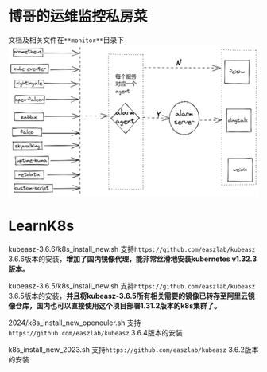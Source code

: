 # 博哥的运维监控私房菜
文档及相关文件在`**monitor**`目录下
![运维报警中心架构图](./monitor/pics/运维报警中心架构图.png)

# LearnK8s
kubeasz-3.6.6/k8s_install_new.sh  支持`https://github.com/easzlab/kubeasz` 3.6.6版本的安装，**增加了国内镜像代理，能非常丝滑地安装kubernetes v1.32.3版本。**

kubeasz-3.6.5/k8s_install_new.sh  支持`https://github.com/easzlab/kubeasz` 3.6.5版本的安装，**并且将kubeasz-3.6.5所有相关需要的镜像已转存至阿里云镜像仓库，国内也可以直接使用这个项目部署1.31.2版本的k8s集群了。**

2024/k8s_install_new_openeuler.sh  支持`https://github.com/easzlab/kubeasz` 3.6.4版本的安装

k8s_install_new_2023.sh 支持`https://github.com/easzlab/kubeasz` 3.6.2版本的安装
